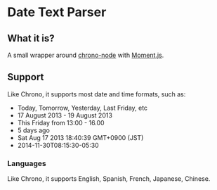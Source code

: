 # Date Text Parser

## What it is?

A small wrapper around [chrono-node](https://github.com/wanasit/chrono) with [Moment.js](http://momentjs.com/).

## Support

Like Chrono, it supports most date and time formats, such as:

* Today, Tomorrow, Yesterday, Last Friday, etc
* 17 August 2013 - 19 August 2013
* This Friday from 13:00 - 16.00
* 5 days ago
* Sat Aug 17 2013 18:40:39 GMT+0900 (JST)
* 2014-11-30T08:15:30-05:30

### Languages

Like Chrono, it supports English, Spanish, French, Japanese, Chinese.